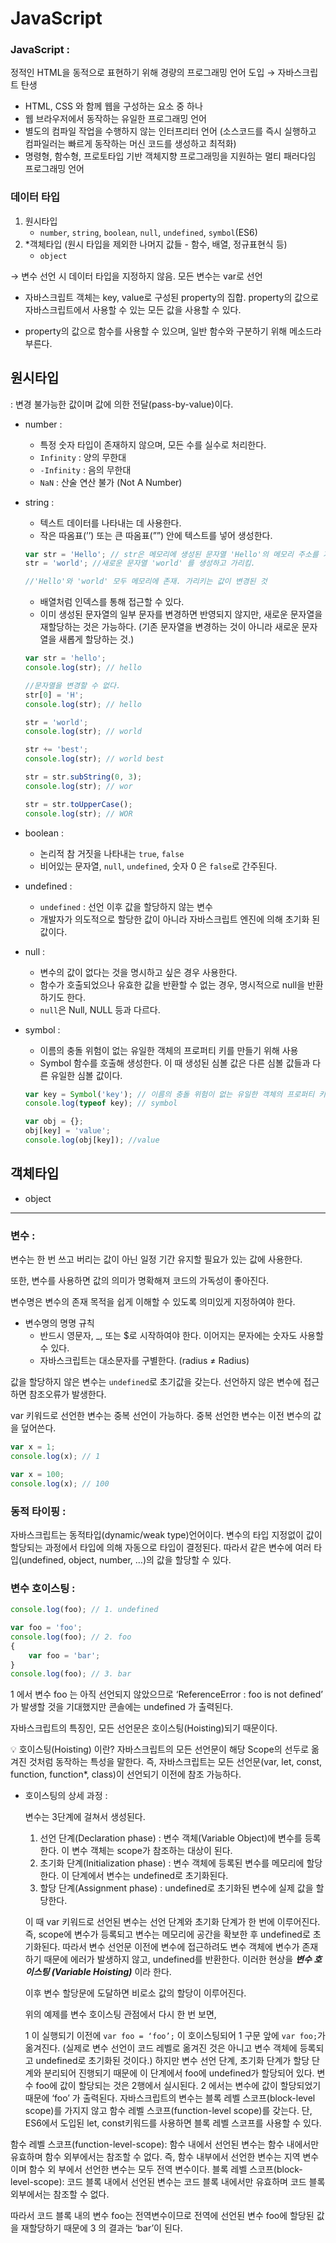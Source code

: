 # JavaScript

### JavaScript :

정적인 HTML을 동적으로 표현하기 위해 경량의 프로그래밍 언어 도입 → 자바스크립트 탄생

- HTML, CSS 와 함께 웹을 구성하는 요소 중 하나
- 웹 브라우저에서 동작하는 유일한 프로그래밍 언어
- 별도의 컴파일 작업을 수행하지 않는 인터프리터 언어 (소스코드를 즉시 실행하고 컴파일러는 빠르게 동작하는 머신 코드를 생성하고 최적화)
- 명령형, 함수형, 프로토타입 기반 객체지향 프로그래밍을 지원하는 멀티 패러다임 프로그래밍 언어

### 데이터 타입

1. 원시타입
    - `number`, `string`, `boolean`, `null`, `undefined`, `symbol`(ES6)
2. *객체타입 (원시 타입을 제외한 나머지 값들 - 함수, 배열, 정규표현식 등)
    - `object`

→ 변수 선언 시 데이터 타입을 지정하지 않음. 모든 변수는 var로 선언

* 자바스크립트 객체는 key, value로 구성된  property의 집합. property의 값으로 자바스크립트에서 사용할 수 있는 모든 값을 사용할 수 있다.

* property의 값으로 함수를 사용할 수 있으며, 일반 함수와 구분하기 위해 메소드라 부른다.

## 원시타입

: 변경 불가능한 값이며 값에 의한 전달(pass-by-value)이다.

- number :
    - 특정 숫자 타입이 존재하지 않으며, 모든 수를 실수로 처리한다.
    - `Infinity` : 양의 무한대
    - `-Infinity` : 음의 무한대
    - `NaN` : 산술 연산 불가 (Not A Number)
- string :
    - 텍스트 데이터를 나타내는 데 사용한다.
    - 작은 따옴표(’’) 또는 큰 따옴표(””) 안에 텍스트를 넣어 생성한다.
    
    ```jsx
    var str = 'Hello'; // str은 메모리에 생성된 문자열 'Hello'의 메모리 주소를 가리킴
    str = 'world'; //새로운 문자열 'world' 를 생성하고 가리킴.
    
    //'Hello'와 'world' 모두 메모리에 존재. 가리키는 값이 변경된 것
    ```
    
    - 배열처럼 인덱스를 통해 접근할 수 있다.
    - 이미 생성된 문자열의 일부 문자를 변경하면 반영되지 않지만, 새로운 문자열을 재할당하는 것은 가능하다. (기존 문자열을 변경하는 것이 아니라 새로운 문자열을 새롭게 할당하는 것.)
    
    ```jsx
    var str = 'hello';
    console.log(str); // hello
    
    //문자열을 변경할 수 없다.
    str[0] = 'H';
    console.log(str); // hello
    
    str = 'world';
    console.log(str); // world
    
    str += 'best';
    console.log(str); // world best
    
    str = str.subString(0, 3);
    console.log(str); // wor
    
    str = str.toUpperCase();
    console.log(str); // WOR
    ```
    
- boolean :
    - 논리적 참 거짓을 나타내는 `true`, `false`
    - 비어있는 문자열, `null`, `undefined`, 숫자 0 은 `false`로 간주된다.
- undefined :
    - `undefined` : 선언 이후 값을 할당하지 않는 변수
    - 개발자가 의도적으로 할당한 값이 아니라 자바스크립트 엔진에 의해 초기화 된 값이다.
- null :
    - 변수의 값이 없다는 것을 명시하고 싶은 경우 사용한다.
    - 함수가 호출되었으나 유효한 값을 반환할 수 없는 경우, 명시적으로 null을 반환하기도 한다.
    - `null`은 Null, NULL 등과 다르다.
- symbol :
    - 이름의 충돌 위험이 없는 유일한 객체의 프로퍼티 키를 만들기 위해 사용
    - Symbol 함수를 호출해 생성한다. 이 때 생성된 심볼 값은 다른 심볼 값들과 다른 유일한 심볼 값이다.
    
    ```jsx
    var key = Symbol('key'); // 이름의 충돌 위험이 없는 유일한 객체의 프로퍼티 키
    console.log(typeof key); // symbol
    
    var obj = {};
    obj[key] = 'value';
    console.log(obj[key]); //value
    ```
    

## 객체타입

- object

---

### 변수 :

변수는 한 번 쓰고 버리는 값이 아닌 일정 기간 유지할 필요가 있는 값에 사용한다.

또한, 변수를 사용하면 값의 의미가 명확해져 코드의 가독성이 좋아진다.

변수명은 변수의 존재 목적을 쉽게 이해할 수 있도록 의미있게 지정하여야 한다.

- 변수명의 명명 규칙
    - 반드시 영문자, _, 또는 $로 시작하여야 한다. 이어지는 문자에는 숫자도 사용할 수 있다.
    - 자바스크립트는 대소문자를 구별한다. (radius ≠ Radius)

값을 할당하지 않은 변수는 `undefined`로 초기값을 갖는다. 선언하지 않은 변수에 접근하면 참조오류가 발생한다.

var 키워드로 선언한 변수는 중복 선언이 가능하다. 중복 선언한 변수는 이전 변수의 값을 덮어쓴다.

```jsx
var x = 1;
console.log(x); // 1

var x = 100;
console.log(x); // 100
```

### 동적 타이핑 :

자바스크립트는 동적타입(dynamic/weak type)언어이다. 변수의 타입 지정없이 값이 할당되는 과정에서 타입에 의해 자동으로 타입이 결정된다. 따라서 같은 변수에 여러 타입(undefined, object, number, …)의 값을 할당할 수 있다.

### 변수 호이스팅 :

```jsx
console.log(foo); // 1. undefined

var foo = 'foo';
console.log(foo); // 2. foo
{
	var foo = 'bar';
}
console.log(foo); // 3. bar
```

1 에서 변수 foo 는 아직 선언되지 않았으므로 ‘ReferenceError : foo is not defined’ 가 발생할 것을 기대했지만 콘솔에는 undefined 가 출력된다.

자바스크립트의 특징인, 모든 선언문은 호이스팅(Hoisting)되기 때문이다.

<aside>
💡 호이스팅(Hoisting) 이란?
자바스크립트의 모든 선언문이 해당 Scope의 선두로 옮겨진 것처럼 동작하는 특성을 말한다.
즉, 자바스크립트는 모든 선언문(var, let, const, function, function*, class)이 선언되기 이전에 참조 가능하다.

</aside>

- 호이스팅의 상세 과정 :
    
    변수는 3단계에 걸쳐서 생성된다.
    
    1. 선언 단계(Declaration phase) :  변수 객체(Variable Object)에 변수를 등록한다. 이 변수 객체는 scope가 참조하는 대상이 된다.
    2. 초기화 단계(Initialization phase) : 변수 객체에 등록된 변수를 메모리에 할당한다. 이 단계에서 변수는 undefined로 초기화된다.
    3. 할당 단계(Assignment phase) : undefined로 초기화된 변수에 실제 값을 할당한다.
    
    이 때 var 키워드로 선언된 변수는 선언 단계와 초기화 단계가 한 번에 이루어진다. 즉, scope에 변수가 등록되고 변수는 메모리에 공간을 확보한 후 undefined로 초기화된다. 따라서 변수 선언문 이전에 변수에 접근하려도 변수 객체에 변수가 존재하기 때문에 에러가 발생하지 않고, undefined를 반환한다. 이러한 현상을 ***변수 호이스팅 (Variable Hoisting)*** 이라 한다.
    
    이후 변수 할당문에 도달하면 비로소 값의 할당이 이루어진다.
    
    위의 예제를 변수 호이스팅 관점에서 다시 한 번 보면,
    
    1 이 실행되기 이전에 `var foo = ‘foo’;` 이 호이스팅되어 1 구문 앞에 `var foo;`가 옮겨진다. (실제로 변수 선언이 코드 레벨로 옮겨진 것은 아니고 변수 객체에 등록되고 undefined로 초기화된 것이다.) 하지만 변수 선언 단계, 초기화 단계가 할당 단계와 분리되어 진행되기 때문에 이 단계에서 foo에 undefined가 할당되어 있다. 변수 foo에 값이 할당되는 것은 2행에서 실시된다.
    2 에서는 변수에 값이 할당되었기 때문에 ‘foo’ 가 출력된다.
자바스크립트의 변수는 블록 레벨 스코프(block-level scope)를 가지지 않고 함수 레벨 스코프(function-level scope)를 갖는다.
단, ES6에서 도입된 let, const키워드를 사용하면 블록 레벨 스코프를 사용할 수 있다.

함수 레벨 스코프(function-level-scope):
	함수 내에서 선언된 변수는 함수 내에서만 유효하며 함수 외부에서는 참조할 수 없다. 즉, 함수 내부에서 선언한 변수는 지역 변수이며 함수 외	부에서 선언한 변수는 모두 전역 변수이다.
블록 레벨 스코프(block-level-scope):
	코드 블록 내에서 선언된 변수는 코드 블록 내에서만 유효하며 코드 블록 외부에서는 참조할 수 없다.


따라서 코드 블록 내의 변수 foo는 전역변수이므로 전역에 선언된 변수 foo에 할당된 값을 재할당하기 때문에 3 의 결과는 ‘bar’이 된다.
    
